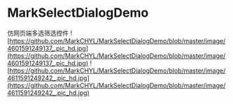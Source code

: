 # MarkSelectDialogDemo
仿网页端多选筛选控件
![https://github.com/MarkCHYL/MarkSelectDialogDemo/blob/master/image/4601591249137_.pic_hd.jpg](https://github.com/MarkCHYL/MarkSelectDialogDemo/blob/master/image/4601591249137_.pic_hd.jpg)
![https://github.com/MarkCHYL/MarkSelectDialogDemo/blob/master/image/4611591249242_.pic_hd.jpg](https://github.com/MarkCHYL/MarkSelectDialogDemo/blob/master/image/4611591249242_.pic_hd.jpg)